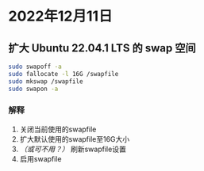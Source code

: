 # 2022年12月11日

## 扩大 Ubuntu 22.04.1 LTS 的 swap 空间

```sh
sudo swapoff -a
sudo fallocate -l 16G /swapfile
sudo mkswap /swapfile
sudo swapon -a
```

### 解释

1. 关闭当前使用的swapfile
2. 扩大默认使用的swapfile至16G大小
3. *（或可不用？）* 刷新swapfile设置
4. 启用swapfile
